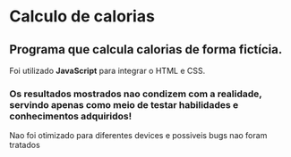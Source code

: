 # Calculo de calorias

 ## Programa que calcula calorias de forma fictícia.
 Foi utilizado **JavaScript** para integrar o HTML e CSS. 
 ### Os resultados mostrados nao condizem com a realidade, servindo apenas como meio de testar habilidades e conhecimentos adquiridos!
 Nao foi otimizado para diferentes devices e possiveis bugs nao foram tratados
